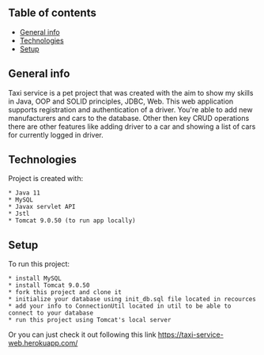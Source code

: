 ## Table of contents
* [General info](#general-info)
* [Technologies](#technologies)
* [Setup](#setup)

## General info
Taxi service is a pet project that was created with the aim to show my skills in Java, OOP and SOLID principles, JDBC, Web.
This web application supports registration and authentication of a driver. You're able to add new manufacturers and cars to the database.
Other then key CRUD operations there are other features like adding driver to a car and showing a list of cars for currently logged in driver.

	
## Technologies
Project is created with:
```
* Java 11
* MySQL
* Javax servlet API
* Jstl
* Tomcat 9.0.50 (to run app locally)
```

## Setup
To run this project:

```
* install MySQL
* install Tomcat 9.0.50
* fork this project and clone it
* initialize your database using init_db.sql file located in recources
* add your info to ConnectionUtil located in util to be able to connect to your database
* run this project using Tomcat's local server
```
Or you can just check it out following this link https://taxi-service-web.herokuapp.com/
